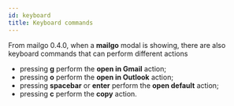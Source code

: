 ```yaml
---
id: keyboard
title: Keyboard commands
---
```


From mailgo 0.4.0, when a **mailgo** modal is showing, there are also keyboard commands that can perform different actions

- pressing **g** perform the **open in Gmail** action;
- pressing **o** perform the **open in Outlook** action;
- pressing **spacebar** or **enter** perform the **open default** action;
- pressing **c** perform the **copy** action.
